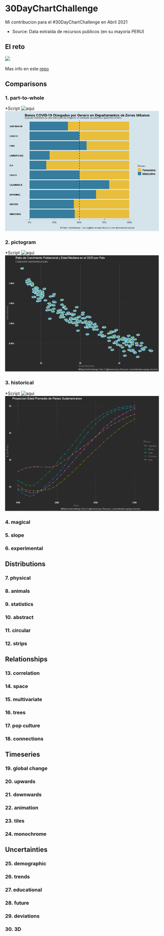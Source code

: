 # 30DayChartChallenge
Mi contribucion para el #30DayChartChallenge en Abril 2021

* Source: Data extraida de recursos publicos (en su mayoria PERU)

## El reto
![](https://github.com/Z3tt/30DayChartChallenge_Collection2021/raw/main/img/topics_ol_blank.png)

Mas info en este [repo](https://github.com/Z3tt/30DayChartChallenge_Collection2021)

## Comparisons
### 1. part-to-whole

 *Script ![aqui](https://github.com/anamumaq/30DayChartChallenge/blob/main/Scripts/Dia%201%20%20-%20part%20to%20whole.R)
![Day 1](https://github.com/anamumaq/30DayChartChallenge/blob/main/Charts/Day1%20-%20Bonos%20Covid.png)

### 2. pictogram
*Script ![aqui](https://github.com/anamumaq/30DayChartChallenge/blob/main/Scripts/Dia%202%20%20-%20pictogram.R)
![Day 2](https://github.com/anamumaq/30DayChartChallenge/blob/main/Charts/Day2%20-%20Crecimiento%20y%20mediana%20edad.png)

### 3. historical
*Script ![aqui](https://github.com/anamumaq/30DayChartChallenge/blob/main/Scripts/Dia%203%20%20-%20historical.R)
![Day 3](https://github.com/anamumaq/30DayChartChallenge/blob/main/Charts/Day3%20-%20Edad%20Promedio%20Paises.png)

### 4. magical
### 5. slope
### 6. experimental
## Distributions
### 7. physical
### 8. animals
### 9. statistics
### 10. abstract
### 11. circular
### 12. strips
## Relationships
### 13. correlation
### 14. space
### 15. multivariate
### 16. trees
### 17. pop culture
### 18. connections
## Timeseries
### 19. global change
### 20. upwards
### 21. downwards
### 22. animation
### 23. tiles
### 24. monochrome
## Uncertainties
### 25. demographic
### 26. trends
### 27. educational
### 28. future
### 29. deviations
### 30. 3D
